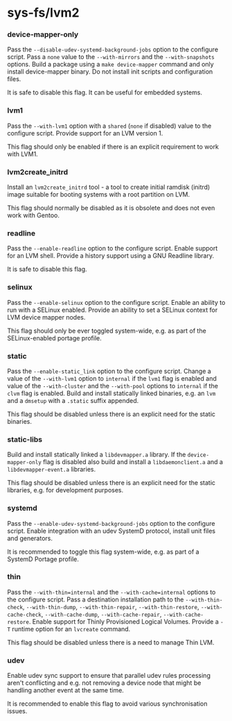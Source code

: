 # sys-fs/lvm2

### device-mapper-only
Pass the `--disable-udev-systemd-background-jobs` option to the configure script. Pass a `none` value to the `--with-mirrors` and the `--with-snapshots` options. Build a package using a `make device-mapper` command and only install device-mapper binary. Do not install init scripts and configuration files.

It is safe to disable this flag. It can be useful for embedded systems.

### lvm1
Pass the `--with-lvm1` option with a `shared` (`none` if disabled) value to the configure script. Provide support for an LVM version 1.

This flag should only be enabled if there is an explicit requirement to work with LVM1.

### lvm2create_initrd
Install an `lvm2create_initrd` tool - a tool to create initial ramdisk (initrd) image suitable for booting systems with a root partition on LVM.

This flag should normally be disabled as it is obsolete and does not even work with Gentoo.

### readline
Pass the `--enable-readline` option to the configure script. Enable support for an LVM shell. Provide a history support using a GNU Readline library.

It is safe to disable this flag.

### selinux
Pass the `--enable-selinux` option to the configure script. Enable an ability to run with a SELinux enabled. Provide an ability to set a SELinux context for LVM device mapper nodes.

This flag should only be ever toggled system-wide, e.g. as part of the SELinux-enabled portage profile.

### static
Pass the `--enable-static_link` option to the configure script. Change a value of the `--with-lvm1` option to `internal` if the `lvm1` flag is enabled and value of the `--with-cluster` and the `--with-pool` options to `internal` if the `clvm` flag is enabled. Build and install statically linked binaries, e.g. an `lvm` and a `dmsetup` with a `.static` suffix appended.

This flag should be disabled unless there is an explicit need for the static binaries.

### static-libs
Build and install statically linked a `libdevmapper.a` library. If the `device-mapper-only` flag is disabled also build and install a `libdaemonclient.a` and a `libdevmapper-event.a` libraries.

This flag should be disabled unless there is an explicit need for the static libraries, e.g. for development purposes.

### systemd
Pass the `--enable-udev-systemd-background-jobs` option to the configure script. Enable integration with an udev SystemD protocol, install unit files and generators.

It is recommended to toggle this flag system-wide, e.g. as part of a SystemD Portage profile.

### thin
Pass the `--with-thin=internal` and the `--with-cache=internal` options to the configure script. Pass a destination installation path to the `--with-thin-check`, `--with-thin-dump`, `--with-thin-repair`, `--with-thin-restore`, `--with-cache-check`, `--with-cache-dump`, `--with-cache-repair`, `--with-cache-restore`. Enable support for Thinly Provisioned Logical Volumes. Provide a `-T` runtime option for an `lvcreate` command.

This flag should be disabled unless there is a need to manage Thin LVM.

### udev
Enable udev sync support to ensure that parallel udev rules processing aren't conflicting and e.g. not removing a device node that might be handling another event at the same time.

It is recommended to enable this flag to avoid various synchronisation issues.
